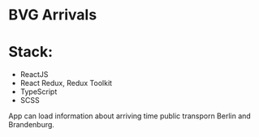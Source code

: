 # BVG Arrivals

# Stack:

- ReactJS
- React Redux, Redux Toolkit
- TypeScript
- SCSS

App can load information about arriving time public transporn Berlin and Brandenburg.
